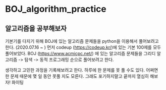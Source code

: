 # BOJ_algorithm_practice

## 알고리즘을 공부해보자
  기본기를 다지기 위해 BOJ에 있는 알고리즘 문제들을 python을 이용해서 풀어보려고 한다. (2020.07.16 ~ )
  먼저 codeup (https://codeup.kr/)에 있는 기본 100제를 모두 풀어보았다.
  BOJ (https://www.acmicpc.net/) 에 있는 알고리즘 문제들을 그리디 알고리즘 -> 탐색 -> 동적 프로그래밍 순으로 풀어보려고 한다. 
  
  생각하고 고민한 과정을 기록해보려고 한다.
  하루에 한 문제를 못 풀 수도 있다. 어쩌면 한 문제 때문에 몇 일 동안 못풀 지도 모른다.
  그래도 포기하지말고 끝까지 열심히 해보자! 화이팅
